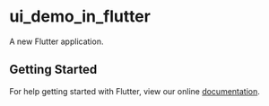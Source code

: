 # ui_demo_in_flutter

A new Flutter application.

## Getting Started

For help getting started with Flutter, view our online
[documentation](https://flutter.io/).
